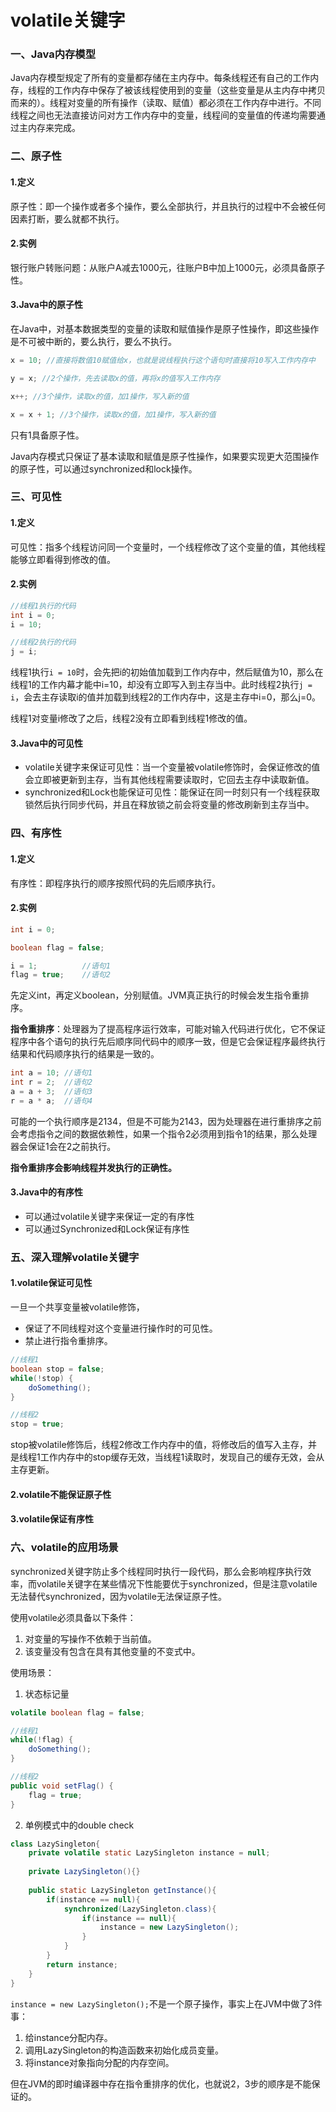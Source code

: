 # volatile关键字

### 一、Java内存模型

Java内存模型规定了所有的变量都存储在主内存中。每条线程还有自己的工作内存，线程的工作内存中保存了被该线程使用到的变量（这些变量是从主内存中拷贝而来的）。线程对变量的所有操作（读取、赋值）都必须在工作内存中进行。不同线程之间也无法直接访问对方工作内存中的变量，线程间的变量值的传递均需要通过主内存来完成。

### 二、原子性

#### 1.定义

原子性：即一个操作或者多个操作，要么全部执行，并且执行的过程中不会被任何因素打断，要么就都不执行。

#### 2.实例

银行账户转账问题：从账户A减去1000元，往账户B中加上1000元，必须具备原子性。

#### 3.Java中的原子性

在Java中，对基本数据类型的变量的读取和赋值操作是原子性操作，即这些操作是不可被中断的，要么执行，要么不执行。

```java
x = 10; //直接将数值10赋值给x，也就是说线程执行这个语句时直接将10写入工作内存中

y = x; //2个操作，先去读取x的值，再将x的值写入工作内存

x++; //3个操作，读取x的值，加1操作，写入新的值

x = x + 1; //3个操作，读取x的值，加1操作，写入新的值
```

只有1具备原子性。

Java内存模式只保证了基本读取和赋值是原子性操作，如果要实现更大范围操作的原子性，可以通过synchronized和lock操作。

### 三、可见性

#### 1.定义

可见性：指多个线程访问同一个变量时，一个线程修改了这个变量的值，其他线程能够立即看得到修改的值。

#### 2.实例

```java
//线程1执行的代码
int i = 0;
i = 10;

//线程2执行的代码
j = i;
```

线程1执行`i = 10`时，会先把i的初始值加载到工作内存中，然后赋值为10，那么在线程1的工作内幕才能中i=10，却没有立即写入到主存当中。此时线程2执行`j = i`，会去主存读取i的值并加载到线程2的工作内存中，这是主存中i=0，那么j=0。

线程1对变量i修改了之后，线程2没有立即看到线程1修改的值。

#### 3.Java中的可见性

- volatile关键字来保证可见性：当一个变量被volatile修饰时，会保证修改的值会立即被更新到主存，当有其他线程需要读取时，它回去主存中读取新值。
- synchronized和Lock也能保证可见性：能保证在同一时刻只有一个线程获取锁然后执行同步代码，并且在释放锁之前会将变量的修改刷新到主存当中。

### 四、有序性

#### 1.定义

有序性：即程序执行的顺序按照代码的先后顺序执行。

#### 2.实例

```java
int i = 0;

boolean flag = false;

i = 1;			//语句1
flag = true;	//语句2
```

先定义int，再定义boolean，分别赋值。JVM真正执行的时候会发生指令重排序。

**指令重排序**：处理器为了提高程序运行效率，可能对输入代码进行优化，它不保证程序中各个语句的执行先后顺序同代码中的顺序一致，但是它会保证程序最终执行结果和代码顺序执行的结果是一致的。

```java
int a = 10;	//语句1
int r = 2;	//语句2
a = a + 3;	//语句3
r = a * a;	//语句4
```

可能的一个执行顺序是2134，但是不可能为2143，因为处理器在进行重排序之前会考虑指令之间的数据依赖性，如果一个指令2必须用到指令1的结果，那么处理器会保证1会在2之前执行。

**指令重排序会影响线程并发执行的正确性。**

#### 3.Java中的有序性

- 可以通过volatile关键字来保证一定的有序性
- 可以通过Synchronized和Lock保证有序性

### 五、深入理解volatile关键字

#### 1.volatile保证可见性

一旦一个共享变量被volatile修饰，

- 保证了不同线程对这个变量进行操作时的可见性。
- 禁止进行指令重排序。

```java
//线程1
boolean stop = false;
while(!stop) {
    doSomething();
}

//线程2
stop = true;
```

stop被volatile修饰后，线程2修改工作内存中的值，将修改后的值写入主存，并是线程1工作内存中的stop缓存无效，当线程1读取时，发现自己的缓存无效，会从主存更新。

#### 2.volatile不能保证原子性

#### 3.volatile保证有序性

### 六、volatile的应用场景

synchronized关键字防止多个线程同时执行一段代码，那么会影响程序执行效率，而volatile关键字在某些情况下性能要优于synchronized，但是注意volatile无法替代synchronized，因为volatile无法保证原子性。

使用volatile必须具备以下条件：

1. 对变量的写操作不依赖于当前值。
2. 该变量没有包含在具有其他变量的不变式中。

使用场景：

1. 状态标记量

```java
volatile boolean flag = false;

//线程1
while(!flag) {
    doSomething();
}

//线程2
public void setFlag() {
    flag = true;
}
```

2. 单例模式中的double check

```java
class LazySingleton{
    private volatile static LazySingleton instance = null;
    
    private LazySingleton(){}
    
    public static LazySingleton getInstance(){
        if(instance == null){
            synchronized(LazySingleton.class){
                if(instance == null){
                    instance = new LazySingleton();
                }
            }
        }
        return instance;
    }  
}
```

`instance = new LazySingleton();`不是一个原子操作，事实上在JVM中做了3件事：

1. 给instance分配内存。
2. 调用LazySingleton的构造函数来初始化成员变量。
3. 将instance对象指向分配的内存空间。

但在JVM的即时编译器中存在指令重排序的优化，也就说2，3步的顺序是不能保证的。